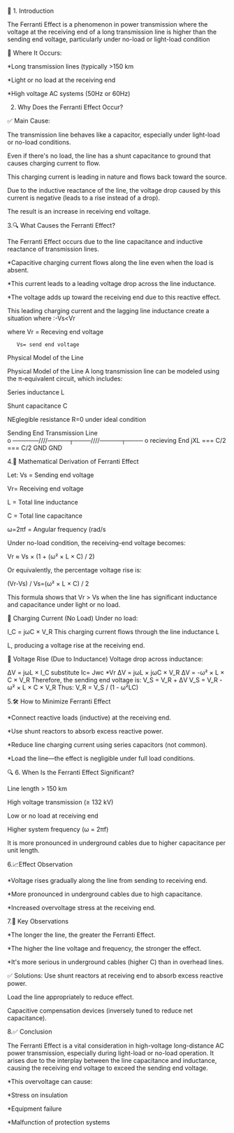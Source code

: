 🧭 1. Introduction

The Ferranti Effect is a phenomenon in power transmission where the voltage at the receiving end of a long transmission line is higher than the sending end voltage, particularly under no-load or light-load condition

📌 Where It Occurs:

*Long transmission lines (typically >150 km


*Light or no load at the receiving end


*High voltage AC systems (50Hz or 60Hz) 


2. Why Does the Ferranti Effect Occur?


✅ Main Cause:

The transmission line behaves like a capacitor, especially under light-load or no-load conditions.


Even if there's no load, the line has a shunt capacitance to ground that causes charging current to flow.


This charging current is leading in nature and flows back toward the source.


Due to the inductive reactance of the line, the voltage drop caused by this current is negative (leads to a rise instead of a drop).


The result is an increase in receiving end voltage.




3.🔍 What Causes the Ferranti Effect?


The Ferranti Effect occurs due to the line capacitance and inductive reactance of transmission lines.


*Capacitive charging current flows along the line even when the load is absent.


*This current leads to a leading voltage drop across the line inductance.


*The voltage adds up toward the receiving end due to this reactive effect.


This leading charging current and the lagging line inductance create a situation where :-Vs<Vr

where
       Vr = Receving end voltage
       
       Vs= send end voltage

 Physical Model of the Line

Physical Model of the Line
A long transmission line can be modeled using the π-equivalent circuit, which includes:

Series inductance L


Shunt capacitance C

NEglegible resistance R=0 under ideal condition 



Sending End                Transmission Line                
   o ──────/\/\/\/─────┬────/\/\/\/─────┬──── o  recieving End 
           jXL        === C/2       === C/2
                       GND           GND


4.🧮 Mathematical Derivation of Ferranti Effect

Let:​
Vs  = Sending end voltage


​Vr= Receiving end voltage


L = Total line inductance


C = Total line capacitance


ω=2πf = Angular frequency (rad/s


Under no-load condition, the receiving-end voltage becomes:

Vr ≈ Vs × (1 + (ω² × L × C) / 2)


Or equivalently, the percentage voltage rise is:


(Vr-Vs) / Vs=(ω² × L × C) / 2


This formula shows that Vr > Vs when the line has significant inductance and capacitance under light or no load.

🔹 Charging Current (No Load)
Under no load:

I_C = jωC × V_R
This charging current flows through the line inductance L

L, producing a voltage rise at the receiving end.

🔹 Voltage Rise (Due to Inductance)
Voltage drop across inductance:

ΔV = jωL × I_C
   substitute Ic= Jwc *Vr
ΔV = jωL × jωC × V_R
ΔV = -ω² × L × C × V_R
Therefore, the sending end voltage is:
V_S = V_R + ΔV
V_S = V_R - ω² × L × C × V_R
Thus:
V_R = V_S / (1 - ω²LC)


5.🛠️ How to Minimize Ferranti Effect


*Connect reactive loads (inductive) at the receiving end.


*Use shunt reactors to absorb excess reactive power.


*Reduce line charging current using series capacitors (not common).


*Load the line—the effect is negligible under full load conditions.

🔍 6. When Is the Ferranti Effect Significant?

Line length > 150 km

High voltage transmission (≥ 132 kV)

Low or no load at receiving end

Higher system frequency (ω = 2πf)

It is more pronounced in underground cables due to higher capacitance per unit length.


6.📈Effect Observation

*Voltage rises gradually along the line from sending to receiving end.

*More pronounced in underground cables due to high capacitance.

*Increased overvoltage stress at the receiving end.

7.📌 Key Observations

*The longer the line, the greater the Ferranti Effect.


*The higher the line voltage and frequency, the stronger the effect.


*It's more serious in underground cables (higher C) than in overhead lines.



✅ Solutions:
Use shunt reactors at receiving end to absorb excess reactive power.

Load the line appropriately to reduce effect.

Capacitive compensation devices (inversely tuned to reduce net capacitance).



8.✅ Conclusion

The Ferranti Effect is a vital consideration in high-voltage long-distance AC power transmission, especially during light-load or no-load operation. It arises due to the interplay between the line capacitance and inductance, causing the receiving end voltage to exceed the sending end voltage.


*This overvoltage can cause:

*Stress on insulation

*Equipment failure

*Malfunction of protection systems



